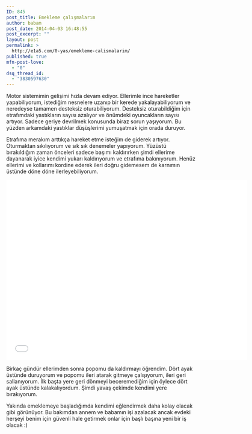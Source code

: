 ```yaml
---
ID: 845
post_title: Emekleme çalışmalarım
author: babam
post_date: 2014-04-03 16:48:55
post_excerpt: ""
layout: post
permalink: >
  http://e1a5.com/0-yas/emekleme-calismalarim/
published: true
mfn-post-love:
  - "0"
dsq_thread_id:
  - "3830597630"
---
```

Motor sistemimin gelişimi hızla devam ediyor. Ellerimle ince hareketler yapabiliyorum, istediğim nesnelere uzanıp bir kerede yakalayabiliyorum ve neredeyse tamamen desteksiz oturabiliyorum. Desteksiz oturabildiğim için etrafımdaki yastıkların sayısı azalıyor ve önümdeki oyuncakların sayısı artıyor. Sadece geriye devrilmek konusunda biraz sorun yaşıyorum. Bu yüzden arkamdaki yastıklar düşüşlerimi yumuşatmak için orada duruyor.

Etrafıma merakım arttıkça hareket etme isteğim de giderek artıyor. Oturmaktan sıkılıyorum ve sık sık denemeler yapıyorum. Yüzüstü bırakıldığım zaman önceleri sadece başımı kaldırırken şimdi ellerime dayanarak iyice kendimi yukarı kaldırıyorum ve etrafıma bakınıyorum. Henüz ellerimi ve kollarımı kordine ederek ileri doğru gidemesem de karnımın üstünde döne döne ilerleyebiliyorum.

<iframe src="//www.youtube.com/embed/PV-DH1S7FCE" height="480" width="640" allowfullscreen="" frameborder="0"></iframe>

Birkaç gündür ellerimden sonra popomu da kaldırmayı öğrendim. Dört ayak üstünde duruyorum ve popomu ileri atarak gitmeye çalışıyorum, ileri geri sallanıyorum. İlk başta yere geri dönmeyi beceremediğim için öylece dört ayak üstünde kalakalıyordum. Şimdi yavaş çekimde kendimi yere bırakıyorum.

Yakında emeklemeye başladığımda kendimi eğlendirmek daha kolay olacak gibi görünüyor. Bu bakımdan annem ve babamın işi azalacak ancak evdeki herşeyi benim için güvenli hale getirmek onlar için başlı başına yeni bir iş olacak :)
